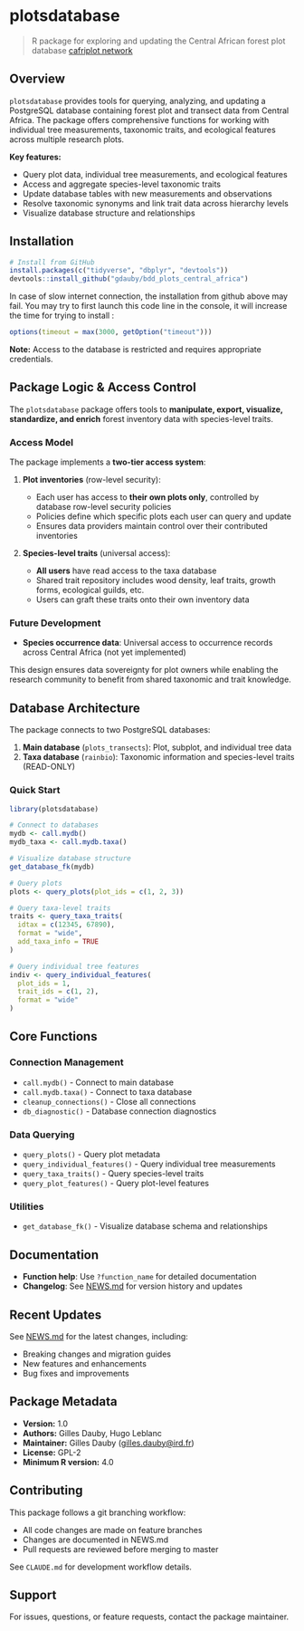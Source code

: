 # plotsdatabase

> R package for exploring and updating the Central African forest plot database [cafriplot network](https://cafriplot.net/)

## Overview

`plotsdatabase` provides tools for querying, analyzing, and updating a PostgreSQL database containing forest plot and transect data from Central Africa. The package offers comprehensive functions for working with individual tree measurements, taxonomic traits, and ecological features across multiple research plots.

**Key features:**
- Query plot data, individual tree measurements, and ecological features
- Access and aggregate species-level taxonomic traits
- Update database tables with new measurements and observations
- Resolve taxonomic synonyms and link trait data across hierarchy levels
- Visualize database structure and relationships

## Installation

```r
# Install from GitHub
install.packages(c("tidyverse", "dbplyr", "devtools"))
devtools::install_github("gdauby/bdd_plots_central_africa")

```

In case of slow internet connection, the installation from github above may fail.
You may try to first launch this code line in the console, it will increase the time for trying to install :

```r
options(timeout = max(3000, getOption("timeout")))
```


**Note:** Access to the database is restricted and requires appropriate credentials.

## Package Logic & Access Control

The `plotsdatabase` package offers tools to **manipulate, export, visualize, standardize, and enrich** forest inventory data with species-level traits.

### Access Model

The package implements a **two-tier access system**:

1. **Plot inventories** (row-level security):
   - Each user has access to **their own plots only**, controlled by database row-level security policies
   - Policies define which specific plots each user can query and update
   - Ensures data providers maintain control over their contributed inventories

2. **Species-level traits** (universal access):
   - **All users** have read access to the taxa database
   - Shared trait repository includes wood density, leaf traits, growth forms, ecological guilds, etc.
   - Users can graft these traits onto their own inventory data

### Future Development

- **Species occurrence data**: Universal access to occurrence records across Central Africa (not yet implemented)

This design ensures data sovereignty for plot owners while enabling the research community to benefit from shared taxonomic and trait knowledge.

## Database Architecture

The package connects to two PostgreSQL databases:

1. **Main database** (`plots_transects`): Plot, subplot, and individual tree data
2. **Taxa database** (`rainbio`): Taxonomic information and species-level traits (READ-ONLY)

### Quick Start

```r
library(plotsdatabase)

# Connect to databases
mydb <- call.mydb()
mydb_taxa <- call.mydb.taxa()

# Visualize database structure
get_database_fk(mydb)

# Query plots
plots <- query_plots(plot_ids = c(1, 2, 3))

# Query taxa-level traits
traits <- query_taxa_traits(
  idtax = c(12345, 67890),
  format = "wide",
  add_taxa_info = TRUE
)

# Query individual tree features
indiv <- query_individual_features(
  plot_ids = 1,
  trait_ids = c(1, 2),
  format = "wide"
)
```

## Core Functions

### Connection Management
- `call.mydb()` - Connect to main database
- `call.mydb.taxa()` - Connect to taxa database
- `cleanup_connections()` - Close all connections
- `db_diagnostic()` - Database connection diagnostics

### Data Querying
- `query_plots()` - Query plot metadata
- `query_individual_features()` - Query individual tree measurements
- `query_taxa_traits()` - Query species-level traits
- `query_plot_features()` - Query plot-level features


### Utilities
- `get_database_fk()` - Visualize database schema and relationships

## Documentation

- **Function help**: Use `?function_name` for detailed documentation
- **Changelog**: See [NEWS.md](NEWS.md) for version history and updates

## Recent Updates

See [NEWS.md](NEWS.md) for the latest changes, including:
- Breaking changes and migration guides
- New features and enhancements
- Bug fixes and improvements

## Package Metadata

- **Version:** 1.0
- **Authors:** Gilles Dauby, Hugo Leblanc
- **Maintainer:** Gilles Dauby (gilles.dauby@ird.fr)
- **License:** GPL-2
- **Minimum R version:** 4.0

## Contributing

This package follows a git branching workflow:
- All code changes are made on feature branches
- Changes are documented in NEWS.md
- Pull requests are reviewed before merging to master

See `CLAUDE.md` for development workflow details.

## Support

For issues, questions, or feature requests, contact the package maintainer.

